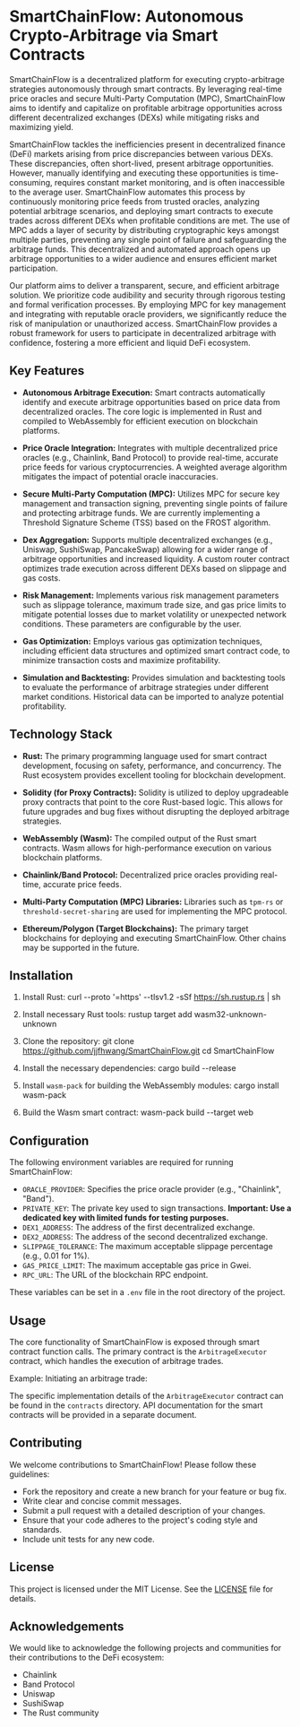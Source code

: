 # SmartChainFlow: Autonomous Crypto-Arbitrage via Smart Contracts

SmartChainFlow is a decentralized platform for executing crypto-arbitrage strategies autonomously through smart contracts. By leveraging real-time price oracles and secure Multi-Party Computation (MPC), SmartChainFlow aims to identify and capitalize on profitable arbitrage opportunities across different decentralized exchanges (DEXs) while mitigating risks and maximizing yield.

SmartChainFlow tackles the inefficiencies present in decentralized finance (DeFi) markets arising from price discrepancies between various DEXs. These discrepancies, often short-lived, present arbitrage opportunities. However, manually identifying and executing these opportunities is time-consuming, requires constant market monitoring, and is often inaccessible to the average user. SmartChainFlow automates this process by continuously monitoring price feeds from trusted oracles, analyzing potential arbitrage scenarios, and deploying smart contracts to execute trades across different DEXs when profitable conditions are met. The use of MPC adds a layer of security by distributing cryptographic keys amongst multiple parties, preventing any single point of failure and safeguarding the arbitrage funds. This decentralized and automated approach opens up arbitrage opportunities to a wider audience and ensures efficient market participation.

Our platform aims to deliver a transparent, secure, and efficient arbitrage solution. We prioritize code audibility and security through rigorous testing and formal verification processes. By employing MPC for key management and integrating with reputable oracle providers, we significantly reduce the risk of manipulation or unauthorized access. SmartChainFlow provides a robust framework for users to participate in decentralized arbitrage with confidence, fostering a more efficient and liquid DeFi ecosystem.

## Key Features

*   **Autonomous Arbitrage Execution:** Smart contracts automatically identify and execute arbitrage opportunities based on price data from decentralized oracles. The core logic is implemented in Rust and compiled to WebAssembly for efficient execution on blockchain platforms.

*   **Price Oracle Integration:** Integrates with multiple decentralized price oracles (e.g., Chainlink, Band Protocol) to provide real-time, accurate price feeds for various cryptocurrencies. A weighted average algorithm mitigates the impact of potential oracle inaccuracies.

*   **Secure Multi-Party Computation (MPC):** Utilizes MPC for secure key management and transaction signing, preventing single points of failure and protecting arbitrage funds. We are currently implementing a Threshold Signature Scheme (TSS) based on the FROST algorithm.

*   **Dex Aggregation:** Supports multiple decentralized exchanges (e.g., Uniswap, SushiSwap, PancakeSwap) allowing for a wider range of arbitrage opportunities and increased liquidity. A custom router contract optimizes trade execution across different DEXs based on slippage and gas costs.

*   **Risk Management:** Implements various risk management parameters such as slippage tolerance, maximum trade size, and gas price limits to mitigate potential losses due to market volatility or unexpected network conditions. These parameters are configurable by the user.

*   **Gas Optimization:** Employs various gas optimization techniques, including efficient data structures and optimized smart contract code, to minimize transaction costs and maximize profitability.

*   **Simulation and Backtesting:** Provides simulation and backtesting tools to evaluate the performance of arbitrage strategies under different market conditions. Historical data can be imported to analyze potential profitability.

## Technology Stack

*   **Rust:** The primary programming language used for smart contract development, focusing on safety, performance, and concurrency. The Rust ecosystem provides excellent tooling for blockchain development.

*   **Solidity (for Proxy Contracts):** Solidity is utilized to deploy upgradeable proxy contracts that point to the core Rust-based logic. This allows for future upgrades and bug fixes without disrupting the deployed arbitrage strategies.

*   **WebAssembly (Wasm):** The compiled output of the Rust smart contracts. Wasm allows for high-performance execution on various blockchain platforms.

*   **Chainlink/Band Protocol:** Decentralized price oracles providing real-time, accurate price feeds.

*   **Multi-Party Computation (MPC) Libraries:** Libraries such as `tpm-rs` or `threshold-secret-sharing` are used for implementing the MPC protocol.

*   **Ethereum/Polygon (Target Blockchains):** The primary target blockchains for deploying and executing SmartChainFlow. Other chains may be supported in the future.

## Installation

1.  Install Rust:
    curl --proto '=https' --tlsv1.2 -sSf https://sh.rustup.rs | sh

2.  Install necessary Rust tools:
    rustup target add wasm32-unknown-unknown

3.  Clone the repository:
    git clone https://github.com/jjfhwang/SmartChainFlow.git
    cd SmartChainFlow

4.  Install the necessary dependencies:
    cargo build --release

5.  Install `wasm-pack` for building the WebAssembly modules:
    cargo install wasm-pack

6. Build the Wasm smart contract:
    wasm-pack build --target web

## Configuration

The following environment variables are required for running SmartChainFlow:

*   `ORACLE_PROVIDER`: Specifies the price oracle provider (e.g., "Chainlink", "Band").
*   `PRIVATE_KEY`: The private key used to sign transactions. **Important: Use a dedicated key with limited funds for testing purposes.**
*   `DEX1_ADDRESS`: The address of the first decentralized exchange.
*   `DEX2_ADDRESS`: The address of the second decentralized exchange.
*   `SLIPPAGE_TOLERANCE`: The maximum acceptable slippage percentage (e.g., 0.01 for 1%).
*   `GAS_PRICE_LIMIT`: The maximum acceptable gas price in Gwei.
*   `RPC_URL`: The URL of the blockchain RPC endpoint.

These variables can be set in a `.env` file in the root directory of the project.

## Usage

The core functionality of SmartChainFlow is exposed through smart contract function calls. The primary contract is the `ArbitrageExecutor` contract, which handles the execution of arbitrage trades.

Example: Initiating an arbitrage trade:

The specific implementation details of the `ArbitrageExecutor` contract can be found in the `contracts` directory. API documentation for the smart contracts will be provided in a separate document.

## Contributing

We welcome contributions to SmartChainFlow! Please follow these guidelines:

*   Fork the repository and create a new branch for your feature or bug fix.
*   Write clear and concise commit messages.
*   Submit a pull request with a detailed description of your changes.
*   Ensure that your code adheres to the project's coding style and standards.
*   Include unit tests for any new code.

## License

This project is licensed under the MIT License. See the [LICENSE](https://github.com/jjfhwang/SmartChainFlow/blob/main/LICENSE) file for details.

## Acknowledgements

We would like to acknowledge the following projects and communities for their contributions to the DeFi ecosystem:

*   Chainlink
*   Band Protocol
*   Uniswap
*   SushiSwap
*   The Rust community